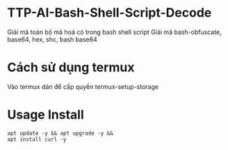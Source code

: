 # TTP-AI-Bash-Shell-Script-Decode
Giải mã toàn bộ mã hoá có trong bash shell script
Giải mã bash-obfuscate, base64, hex, shc, bash base64        
# Cách sử dụng termux
Vào termux dán để cấp quyền
termux-setup-storage
# Usage Install
```
apt update -y && apt upgrade -y &&
apt install curl -y
```
